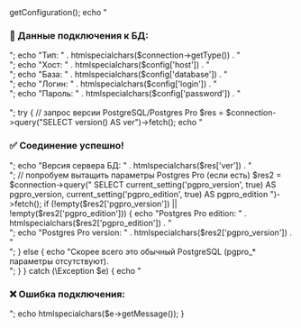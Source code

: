 <?php
require($_SERVER["DOCUMENT_ROOT"]."/bitrix/modules/main/include/prolog_before.php");

use Bitrix\Main\Application;

$connection = Application::getConnection();

// базовая инфа о соединении
$config = $connection->getConfiguration();

echo "<h3>🔑 Данные подключения к БД:</h3>";
echo "Тип: " . htmlspecialchars($connection->getType()) . "<br>";
echo "Хост: " . htmlspecialchars($config['host']) . "<br>";
echo "База: " . htmlspecialchars($config['database']) . "<br>";
echo "Логин: " . htmlspecialchars($config['login']) . "<br>";
echo "Пароль: " . htmlspecialchars($config['password']) . "<br><br>";

try {
    // запрос версии PostgreSQL/Postgres Pro
    $res = $connection->query("SELECT version() AS ver")->fetch();
    echo "<h3>✅ Соединение успешно!</h3>";
    echo "Версия сервера БД: " . htmlspecialchars($res['ver']) . "<br>";

    // попробуем вытащить параметры Postgres Pro (если есть)
    $res2 = $connection->query("
        SELECT 
            current_setting('pgpro_version', true) AS pgpro_version,
            current_setting('pgpro_edition', true) AS pgpro_edition
    ")->fetch();

    if (!empty($res2['pgpro_version']) || !empty($res2['pgpro_edition'])) {
        echo "Postgres Pro edition: " . htmlspecialchars($res2['pgpro_edition']) . "<br>";
        echo "Postgres Pro version: " . htmlspecialchars($res2['pgpro_version']) . "<br>";
    } else {
        echo "Скорее всего это обычный PostgreSQL (pgpro_* параметры отсутствуют).<br>";
    }

} catch (\Exception $e) {
    echo "<h3>❌ Ошибка подключения:</h3>";
    echo htmlspecialchars($e->getMessage());
}
